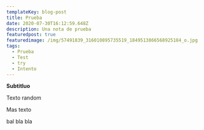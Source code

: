 ```yaml
---
templateKey: blog-post
title: Prueba
date: 2020-07-30T16:12:59.648Z
description: Una nota de prueba
featuredpost: true
featuredimage: /img/57491839_316010895735519_1849513866568925184_o.jpg
tags:
  - Prueba
  - Test
  - try
  - Intento
---
```

**Subtitluo**

Texto random

Mas texto

bal bla bla
